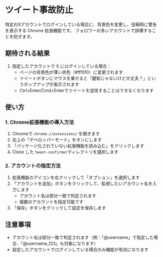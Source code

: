 # ツイート事故防止

特定のXアカウントでログインしている場合に、背景色を変更し、投稿時に警告を表示する Chrome 拡張機能です。
フォロワーの多いアカウントで誤爆することを防ぎます。

## 期待される結果

1. 指定したアカウントで X にログインしている場合：
   - ページの背景色が薄い赤色（#fff0f0）に変更されます
   - ツイートボタンにマウスを乗せると「鍵垢じゃないけど大丈夫？」というポップアップが表示されます
   - Ctrl+Enter/Cmd+Enterでツイートを送信することはできなくなります

## 使い方

### 1. Chrome拡張機能の導入方法

1. Chromeで `chrome://extensions/` を開きます
2. 右上の「デベロッパーモード」をオンにします
3. 「パッケージ化されていない拡張機能を読み込む」をクリックします
4. Clone した `tweet-confirmer`ディレクトリを選択します

### 2. アカウントの指定方法

1. 拡張機能のアイコンを右クリックして「オプション」を選択します
2. 「アカウントを追加」ボタンをクリックして、監視したいアカウント名を入力します
   - アカウント名は部分一致で判定されます
   - 複数のアカウントを指定可能です
3. 「保存」ボタンをクリックして設定を保存します

## 注意事項

- アカウント名は部分一致で判定されます（例：「@username」で指定した場合、「@username_123」も対象になります）
- 設定したアカウントでログインしている場合のみ機能が有効になります
